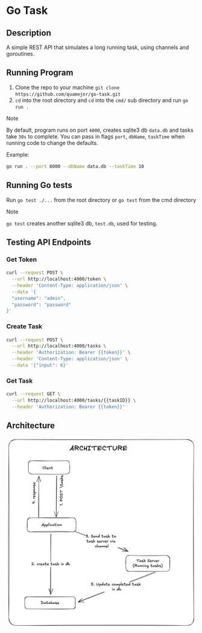 # Go Task

## Description

A simple REST API that simulates a long running task, using channels and goroutines.

## Running Program
1. Clone the repo to your machine `git clone https://github.com/quamejnr/go-task.git`
2. `cd` into the root directory and `cd` into the `cmd/` sub directory and run `go run .`

> [!NOTE]
> By default, program runs on port `4000`, creates sqlite3 db `data.db` and tasks take `30s` to complete.
> You can pass in flags `port`, `dbName`, `taskTime` when running code to change the defaults. 
>
> Example:
> ```sh
> go run . --port 8000 --dbName data.db --taskTime 10
> ```

## Running Go tests

Run `go test ./...` from the root directory or `go test` from the cmd directory

> [!NOTE]
> `go test` creates another sqlite3 db, `test.db`, used for testing.

## Testing API Endpoints

### Get Token

```sh
curl --request POST \
  --url http://localhost:4000/token \
  --header 'Content-Type: application/json' \
  --data '{
  "username": "admin",
  "password": "password"
}'
```

### Create Task

```sh
curl --request POST \
  --url http://localhost:4000/tasks \
  --header 'Authorization: Bearer {{token}}' \
  --header 'Content-Type: application/json' \
  --data '{"input": 6}'
```

### Get Task

```sh
curl --request GET \
  --url http://localhost:4000/tasks/{{taskID}} \
  --header 'Authorization: Bearer {{token}}'
```

## Architecture

![Architecture](./Untitled-2023-03-10-1813.png)

